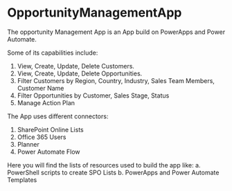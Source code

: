 # OpportunityManagementApp
The opportunity Management App is an App build on PowerApps and Power Automate.

Some of its capabilities include:

1. View, Create, Update, Delete Customers.
2. View, Create, Update, Delete Opportunities.
3. Filter Customers by Region, Country, Industry, Sales Team Members, Customer Name
4. Filter Opportunities by Customer, Sales Stage, Status
5. Manage Action Plan

The App uses different connectors:
1. SharePoint Online Lists
2. Office 365 Users
3. Planner
4. Power Automate Flow

Here you will find the lists of resources used to build the app like:
a. PowerShell scripts to create SPO Lists
b. PowerApps and Power Automate Templates
